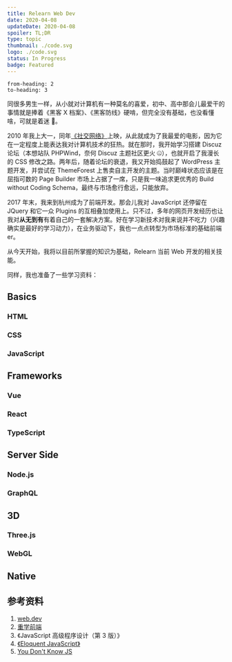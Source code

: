```yaml
---
title: Relearn Web Dev
date: 2020-04-08
updateDate: 2020-04-08
spoiler: TL;DR
type: topic
thumbnail: ./code.svg
logo: ./code.svg
status: In Progress
badge: Featured
---
```


```toc
from-heading: 2
to-heading: 3
```

同很多男生一样，从小就对计算机有一种莫名的喜爱，初中、高中那会儿最爱干的事情就是捧着《黑客 X 档案》、《黑客防线》硬啃，但完全没有基础，也没看懂啥，可就是着迷 🤣。

2010 年我上大一，同年[《社交网络》](https://www.rottentomatoes.com/m/the_social_network)上映，从此就成为了我最爱的电影，因为它在一定程度上能表达我对计算机技术的狂热。就在那时，我开始学习搭建 Discuz 论坛（本想站队 PHPWind，奈何 Discuz 主题社区更火 🤐），也就开启了我漫长的 CSS 修改之路。两年后，随着论坛的衰退，我又开始捣鼓起了 WordPress 主题开发，并尝试在 ThemeForest 上售卖自主开发的主题。当时巅峰状态应该是在屈指可数的 Page Builder 市场上占据了一席，只是我一味追求更优秀的 Build without Coding Schema，最终与市场愈行愈远，只能放弃。

2017 年末，我来到杭州成为了前端开发。那会儿我对 JavaScript 还停留在 JQuery 和它一众 Plugins 的互相叠加使用上。只不过，多年的网页开发经历也让我对**从无到有**有着自己的一套解决方案。好在学习新技术对我来说并不吃力（兴趣确实是最好的学习动力），在业务驱动下，我也一点点转型为市场标准的基础前端 er。

从今天开始，我将以目前所掌握的知识为基础，Relearn 当前 Web 开发的相关技能。

同样，我也准备了一些学习资料：



## Basics

### HTML

### CSS

### JavaScript

## Frameworks

### Vue

### React

### TypeScript

## Server Side

### Node.js

### GraphQL

## 3D

### Three.js

### WebGL

## Native

## 参考资料

1. [web.dev](https://web.dev/)
2. [重学前端](https://time.geekbang.org/column/intro/100023201)
3. 《JavaScript 高级程序设计（第 3 版）》
3. [《Eloquent JavaScript》](https://eloquentjavascript.net/)
5. [You Don't Know JS](https://github.com/getify/You-Dont-Know-JS/blob/1st-ed/README.md)



